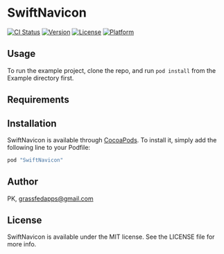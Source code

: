 # SwiftNavicon

[![CI Status](http://img.shields.io/travis/PK/SwiftNavicon.svg?style=flat)](https://travis-ci.org/PK/SwiftNavicon)
[![Version](https://img.shields.io/cocoapods/v/SwiftNavicon.svg?style=flat)](http://cocoapods.org/pods/SwiftNavicon)
[![License](https://img.shields.io/cocoapods/l/SwiftNavicon.svg?style=flat)](http://cocoapods.org/pods/SwiftNavicon)
[![Platform](https://img.shields.io/cocoapods/p/SwiftNavicon.svg?style=flat)](http://cocoapods.org/pods/SwiftNavicon)

## Usage

To run the example project, clone the repo, and run `pod install` from the Example directory first.

## Requirements

## Installation

SwiftNavicon is available through [CocoaPods](http://cocoapods.org). To install
it, simply add the following line to your Podfile:

```ruby
pod "SwiftNavicon"
```

## Author

PK, grassfedapps@gmail.com

## License

SwiftNavicon is available under the MIT license. See the LICENSE file for more info.
